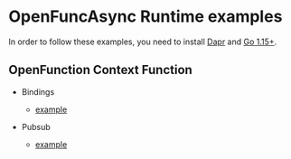 # OpenFuncAsync Runtime examples

In order to follow these examples, you need to install [Dapr](https://docs.dapr.io/getting-started/install-dapr-selfhost/) and [Go 1.15+](https://golang.org/doc/install).

## OpenFunction Context Function

- Bindings
  - [example](bindings)

- Pubsub
  - [example](pubsub)
  

